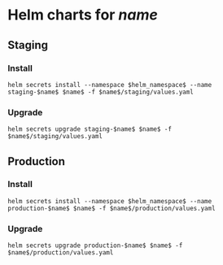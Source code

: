 # Helm charts for $name$

## Staging

### Install

`helm secrets install --namespace $helm_namespace$ --name staging-$name$ $name$ -f $name$/staging/values.yaml`

### Upgrade

`helm secrets upgrade staging-$name$ $name$ -f $name$/staging/values.yaml`

## Production

### Install

`helm secrets install --namespace $helm_namespace$ --name production-$name$ $name$ -f $name$/production/values.yaml`

### Upgrade

`helm secrets upgrade production-$name$ $name$ -f $name$/production/values.yaml`